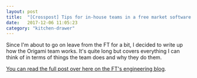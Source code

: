 ```yaml
---
layout: post
title:  "[Crosspost] Tips for in-house teams in a free market software culture"
date:   2017-12-06 11:05:23
category: "kitchen-drawer"
---
```

Since I'm about to go on leave from the FT for a bit, I decided to write up how the Origami team works. It's quite long but covers everything I can think of in terms of things the team does and why they do them.

[You can read the full post over here on the FT's engineering blog](http://engineroom.ft.com/2017/12/01/tips-for-in-house-teams-in-a-free-market-software-culture/).
